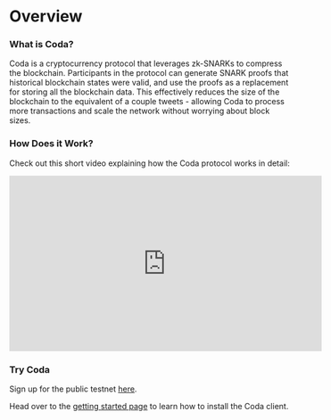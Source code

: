# Overview

### What is Coda?

Coda is a cryptocurrency protocol that leverages zk-SNARKs to compress the blockchain. Participants in the protocol can generate SNARK proofs that historical blockchain states were valid, and use the proofs as a replacement for storing all the blockchain data. This effectively reduces the size of the blockchain to the equivalent of a couple tweets - allowing Coda to process more transactions and scale the network without worrying about block sizes.

### How Does it Work?

Check out this short video explaining how the Coda protocol works in detail:

<iframe width="560" height="315" src="https://www.youtube-nocookie.com/embed/eWVGATxEB6M?start=100" frameborder="0" allow="accelerometer; autoplay; encrypted-media; gyroscope; picture-in-picture" allowfullscreen></iframe>

### Try Coda

Sign up for the public testnet [here](https://bit.ly/TestnetForm).

Head over to the [getting started page](/docs/getting-started/) to learn how to install the Coda client.
